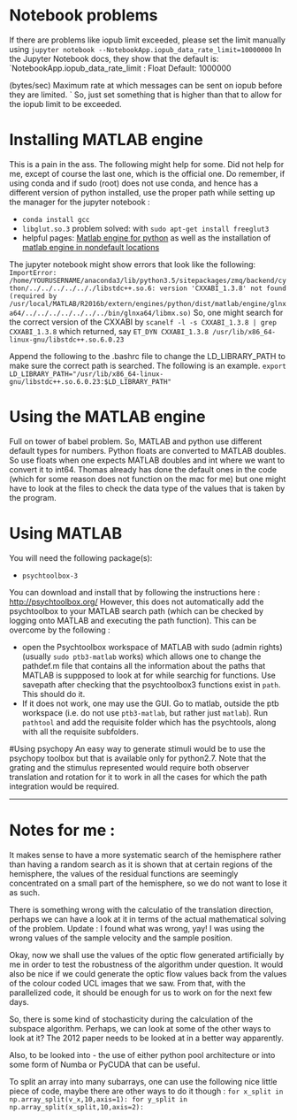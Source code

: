# Notebook problems
If there are problems like iopub limit exceeded, please set the limit manually using
`jupyter notebook --NotebookApp.iopub_data_rate_limit=10000000`
In the Jupyter Notebook docs, they show that the default is:
`NotebookApp.iopub_data_rate_limit : Float
Default: 1000000

(bytes/sec) Maximum rate at which messages can be sent on iopub before they are limited.
`
So, just set something that is higher than that to allow for the iopub limit to be exceeded. 

# Installing MATLAB engine
This is a pain in the ass. The following might help for some. Did not help for me, except of course the last one, which is the official one. Do remember, if using conda and if sudo (root) does not use conda, and hence has a different version of python installed, use the proper path while setting up the manager for the jupyter notebook : 
- `conda install gcc`
- `libglut.so.3` problem solved: with `sudo apt-get install freeglut3`
- helpful pages: [Matlab engine for python](https://fr.mathworks.com/help/matlab/matlab_external/install-the-matlab-engine-for-python.html) as well as the installation of [matlab engine in nondefault locations](https://fr.mathworks.com/help/matlab/matlab_external/install-matlab-engine-api-for-python-in-nondefault-locations.html)

The jupyter notebook might show errors that look like the following:
`ImportError: /home/YOURUSERNAME/anaconda3/lib/python3.5/sitepackages/zmq/backend/cython/../../../../.././libstdc++.so.6: version 'CXXABI_1.3.8' not found (required by /usr/local/MATLAB/R2016b/extern/engines/python/dist/matlab/engine/glnxa64/../../../../../../../bin/glnxa64/libmx.so)`
So, one might search for the correct version of the CXXABI by
`scanelf -l -s CXXABI_1.3.8 | grep CXXABI_1.3.8`
which returned, say
`ET_DYN CXXABI_1.3.8 /usr/lib/x86_64-linux-gnu/libstdc++.so.6.0.23`

Append the following to the .bashrc file to change the LD_LIBRARY_PATH to make sure the correct path is searched. The following is an example. 
`export LD_LIBRARY_PATH="/usr/lib/x86_64-linux-gnu/libstdc++.so.6.0.23:$LD_LIBRARY_PATH"`

# Using the MATLAB engine
Full on tower of babel problem. So, MATLAB and python use different default types for numbers. Python floats are converted to MATLAB doubles. So use floats when one expects MATLAB doubles and int where we want to convert it to int64. Thomas already has done the default ones in the code (which for some reason does not function on the mac for me) but one might have to look at the files to check the data type of the values that is taken by the program.

# Using MATLAB
You will need the following package(s):
- `psychtoolbox-3`

You can download and install that by following the instructions here : http://psychtoolbox.org/
However, this does not automatically add the psychtoolbox to your MATLAB search path (which can be checked by logging onto MATLAB and executing the path function). This can be overcome by the following :
- open the Psychtoolbox workspace of MATLAB with sudo (admin rights) (usually `sudo ptb3-matlab` works) which allows one to change the pathdef.m file that contains all the information about the paths that MATLAB is suppposed to look at for while searchig for functions. Use savepath after checking that the psychtoolbox3 functions exist in `path`. This should do it. 
- If it does not work, one may use the GUI. Go to matlab, outside the ptb workspace (i.e. do not use `ptb3-matlab`, but rather just `matlab`). Run `pathtool` and add the requisite folder which has the psychtools, along with all the requisite subfolders.

#Using psychopy
An easy way to generate stimuli would be to use the psychopy toolbox but that is available only for python2.7. Note that the grating and the stimulus represented would require both observer translation and rotation for it to work in all the cases for which the path integration would be required. 

---------------------------------------------------------------------------------------------------------------------------------------------------

# Notes for me : 

It makes sense to have a more systematic search of the hemisphere rather than having a random search as it is shown that at certain regions of the hemisphere, the values of the residual functions are seemingly concentrated on a small part of the hemisphere, so we do not want to lose it as such.

There is something wrong with the calculatio of the translation direction, perhaps we can have a look at it in terms of the actual mathematical solving of the problem. Update : I found what was wrong, yay! I was using the wrong values of the sample velocity and the sample position.

Okay, now we shall use the values of the optic flow generated artificially by me in order to test the robustness of the algorithm under question. It would also be nice if we could generate the optic flow values back from the values of the colour coded UCL images that we saw. From that, with the parallelized code, it should be enough for us to work on for the next few days.

So, there is some kind of stochasticity during the calculation of the subspace algorithm. Perhaps, we can look at some of the other ways to look at it? The 2012 paper needs to be looked at in a better way apparently. 

Also, to be looked into - the use of either python pool architecture or into some form of Numba or PyCUDA that can be useful. 

To split an array into many subarrays, one can use the following nice little piece of code, maybe there are other ways to do it though :
`for x_split in np.array_split(v_x,10,axis=1):
	for y_split in np.array_split(x_split,10,axis=2):`